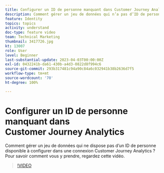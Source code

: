 ```yaml
---
title: Configurer un ID de personne manquant dans Customer Journey Analytics
description: Comment gérer un jeu de données qui n’a pas d’ID de personne disponible à configurer ? Pour savoir comment vous y prendre, regardez cette vidéo.
feature: Identity
topics: topics
activity: understand
doc-type: feature video
team: Technical Marketing
thumbnail: 3417726.jpg
kt: 13007
role: User
level: Beginner
last-substantial-update: 2023-04-03T00:00:00Z
exl-id: 0432241b-da61-430b-a4d3-0822d8f994c6
source-git-commit: 293b317481c94a90c84a6c032941b38b2636d7f5
workflow-type: tm+mt
source-wordcount: '70'
ht-degree: 100%

---
```


# Configurer un ID de personne manquant dans Customer Journey Analytics

Comment gérer un jeu de données qui ne dispose pas d’un ID de personne disponible à configurer dans une connexion Customer Journey Analytics ? Pour savoir comment vous y prendre, regardez cette vidéo.

>[!VIDEO](https://video.tv.adobe.com/v/3417726/?quality=12&learn=on)
